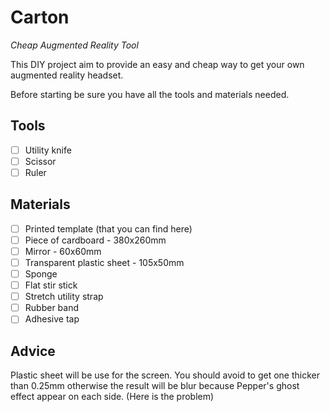 # Carton
_Cheap Augmented Reality Tool_

This DIY project aim to provide an easy and cheap way to get your own augmented reality headset.

Before starting be sure you have all the tools and materials needed.

## Tools
- [ ] Utility knife
- [ ] Scissor
- [ ] Ruler

## Materials
- [ ] Printed template (that you can find here)
- [ ] Piece of cardboard - 380x260mm
- [ ] Mirror - 60x60mm
- [ ] Transparent plastic sheet - 105x50mm
- [ ] Sponge
- [ ] Flat stir stick
- [ ] Stretch utility strap
- [ ] Rubber band
- [ ] Adhesive tap

## Advice
Plastic sheet will be use for the screen. You should avoid to get one thicker than 0.25mm otherwise the result will be blur because Pepper's ghost effect appear on each side. (Here is the problem)
